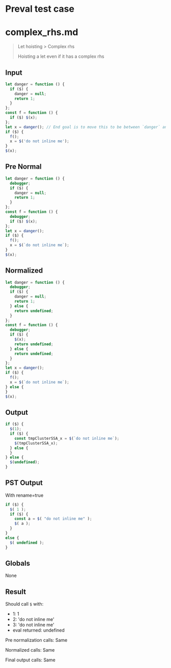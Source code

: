 # Preval test case

# complex_rhs.md

> Let hoisting > Complex rhs
>
> Hoisting a let even if it has a complex rhs

## Input

`````js filename=intro
let danger = function () {
  if ($) {
    danger = null;
    return 1;
  }
};
const f = function () {
  if ($) $(x);
};
let x = danger(); // End goal is to move this to be between `danger` and `f`
if ($) {
  f();
  x = $('do not inline me');
}
$(x);
`````

## Pre Normal


`````js filename=intro
let danger = function () {
  debugger;
  if ($) {
    danger = null;
    return 1;
  }
};
const f = function () {
  debugger;
  if ($) $(x);
};
let x = danger();
if ($) {
  f();
  x = $(`do not inline me`);
}
$(x);
`````

## Normalized


`````js filename=intro
let danger = function () {
  debugger;
  if ($) {
    danger = null;
    return 1;
  } else {
    return undefined;
  }
};
const f = function () {
  debugger;
  if ($) {
    $(x);
    return undefined;
  } else {
    return undefined;
  }
};
let x = danger();
if ($) {
  f();
  x = $(`do not inline me`);
} else {
}
$(x);
`````

## Output


`````js filename=intro
if ($) {
  $(1);
  if ($) {
    const tmpClusterSSA_x = $(`do not inline me`);
    $(tmpClusterSSA_x);
  } else {
  }
} else {
  $(undefined);
}
`````

## PST Output

With rename=true

`````js filename=intro
if ($) {
  $( 1 );
  if ($) {
    const a = $( "do not inline me" );
    $( a );
  }
}
else {
  $( undefined );
}
`````

## Globals

None

## Result

Should call `$` with:
 - 1: 1
 - 2: 'do not inline me'
 - 3: 'do not inline me'
 - eval returned: undefined

Pre normalization calls: Same

Normalized calls: Same

Final output calls: Same

